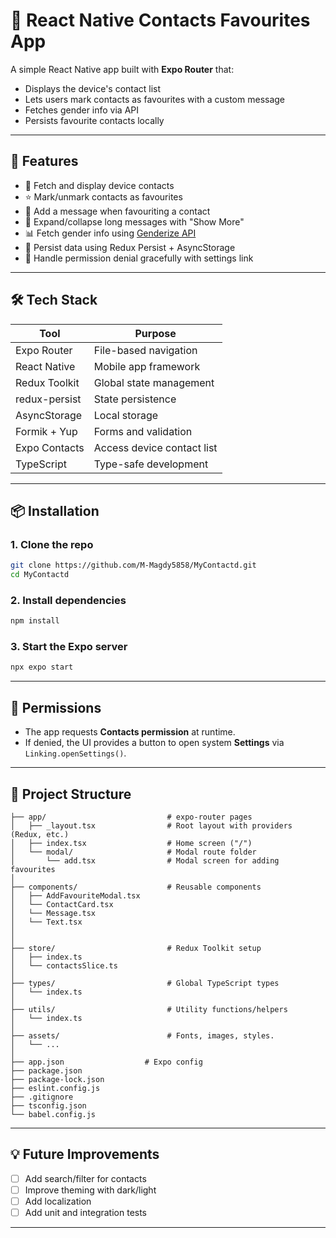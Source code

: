 # 📇 React Native Contacts Favourites App

A simple React Native app built with **Expo Router** that:

- Displays the device's contact list
- Lets users mark contacts as favourites with a custom message
- Fetches gender info via API
- Persists favourite contacts locally

---

## 🚀 Features

- 📱 Fetch and display device contacts
- ⭐ Mark/unmark contacts as favourites
- 📝 Add a message when favouriting a contact
- 🧠 Expand/collapse long messages with "Show More"
- 📊 Fetch gender info using [Genderize API](https://genderize.io/)
- 💾 Persist data using Redux Persist + AsyncStorage
- 🔐 Handle permission denial gracefully with settings link

---

## 🛠️ Tech Stack

| Tool                  | Purpose                          |
|-----------------------|----------------------------------|
| Expo Router           | File-based navigation            |
| React Native          | Mobile app framework             |
| Redux Toolkit         | Global state management          |
| redux-persist         | State persistence                |
| AsyncStorage          | Local storage                    |
| Formik + Yup          | Forms and validation             |
| Expo Contacts         | Access device contact list       |
| TypeScript            | Type-safe development            |

---

## 📦 Installation

### 1. Clone the repo

```bash
git clone https://github.com/M-Magdy5858/MyContactd.git
cd MyContactd
```

### 2. Install dependencies

```bash
npm install
```

### 3. Start the Expo server

```bash
npx expo start
```

---

## 🔐 Permissions

- The app requests **Contacts permission** at runtime.
- If denied, the UI provides a button to open system **Settings** via `Linking.openSettings()`.

---

## 📁 Project Structure

```
├── app/                           # expo-router pages
│   ├── _layout.tsx                # Root layout with providers (Redux, etc.)
│   ├── index.tsx                  # Home screen ("/")
│   └── modal/                     # Modal route folder
│       └── add.tsx                # Modal screen for adding favourites
│
├── components/                    # Reusable components
│   ├── AddFavouriteModal.tsx
│   └── ContactCard.tsx
│   └── Message.tsx
│   └── Text.tsx
│
│
├── store/                         # Redux Toolkit setup
│   ├── index.ts
│   └── contactsSlice.ts
│
├── types/                         # Global TypeScript types
│   └── index.ts
│
├── utils/                         # Utility functions/helpers
│   └── index.ts
│
├── assets/                        # Fonts, images, styles.
│   └── ...
│
├── app.json                  # Expo config
├── package.json
├── package-lock.json
├── eslint.config.js
├── .gitignore
├── tsconfig.json
└── babel.config.js

```

---

## 💡 Future Improvements

- [ ] Add search/filter for contacts
- [ ] Improve theming with dark/light
- [ ] Add localization
- [ ] Add unit and integration tests

---
